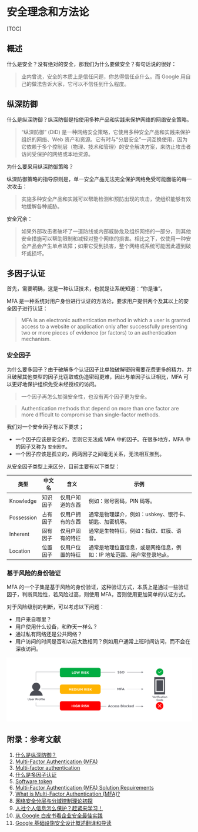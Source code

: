 # 安全理念和方法论

[TOC]

## 概述

什么是安全？没有绝对的安全，那我们为什么要做安全？有句话说的很好：

> 业内曾说，安全的本质上是信任问题，你总得信任点什么。而 Google 用自己的做法告诉大家，它可以不信任到什么程度。

## 纵深防御

什么是纵深防御？纵深防御是指使用多种产品和实践来保护网络的网络安全策略。

> “纵深防御” (DiD) 是一种网络安全策略，它使用多种安全产品和实践来保护组织的网络、Web 资产和资源。它有时与“分层安全”一词互换使用，因为它依赖于多个控制层（物理、技术和管理）的安全解决方案，来防止攻击者访问受保护的网络或本地资源。

为什么要采用纵深防御策略？

纵深防御策略的指导原则是，单一安全产品无法完全保护网络免受可能面临的每一次攻击：

> 实施多种安全产品和实践可以帮助检测和预防出现的攻击，使组织能够有效地缓解各种威胁。

安全冗余：

> 如果外部攻击者破坏了一道防线或内部威胁危及组织网络的一部分，则其他安全措施可以帮助限制和减轻对整个网络的损害。相比之下，仅使用一种安全产品会产生单点故障；如果它受到损害，整个网络或系统可能因此遭到破坏或损坏。

## 多因子认证

首先，需要明确，这是一种认证技术，也就是让系统知道：“你是谁”。

MFA 是一种系统对用户身份进行认证的方法论，要求用户提供两个及其以上的安全因子进行认证：

> MFA is an electronic authentication method in which a user is granted access to a website or application only after successfully presenting two or more pieces of evidence (or factors) to an authentication mechanism.


### 安全因子

为什么要多因子？由于破解多个认证因子比单独破解密码需要花费更多的精力，并且破解其他类型的因子比窃取或伪造密码更难，因此与单因子认证相比，MFA 可以更好地保护组织免受未经授权的访问。

> 一个因子再怎么加强安全性，也没有两个因子更为安全。

> Authentication methods that depend on more than one factor are more difficult to compromise than single-factor methods.

我们对一个安全因子有以下要求；

- 一个因子应该是安全的，否则它无法成 MFA 中的因子。在很多地方，MFA 中的因子又称为 `安全因子`。
- 一个因子应该是孤立的，两两因子之间毫无关系，无法相互推到。

从安全因子类型上来区分，目前主要有以下类型：

类型 | 中文名 | 含义 | 示例
-|-|-|-
Knowledge | 知识因子 | 仅用户知道的东西 | 例如：账号密码，PIN 码等。
Possession | 占有因子 | 仅用户拥有的东西 | 通常是物理媒介，例如：usbkey、银行卡、钥匙、加密机等。
Inherent | 固有因子 | 仅用户固有的特征 | 通常是生物特征，例如：指纹、虹膜、语音。
Location | 位置因子 | 仅用户位置的特征 | 通常是地理位置信息，或是网络信息，例如：IP 地址范围、用户常登录地点。

### 基于风险的身份验证

MFA 的一个子集是基于风险的身份验证，这种验证方式，本质上是通过一些验证因子，判断风险性，若风险过高，则使用 MFA，否则使用更加简单的认证方式。

对于风险级别的判断，可以考虑以下问题：

- 用户来自哪里？
- 用户使用什么设备，和昨天一样么？
- 通过私有网络还是公共网络？
- 用户访问的时间是否和以前大致相同？例如用户通常上班时间访问，而不会在深夜访问。

![adaptive-mfa](assets/adaptive-mfa.svg)

## 附录：参考文献

1. [什么是纵深防御？](https://www.cloudflare.com/zh-cn/learning/security/glossary/what-is-defense-in-depth/)
1. [Multi-Factor Authentication (MFA)](https://auth0.com/docs/secure/multi-factor-authentication)
1. [Multi-factor authentication](https://en.wikipedia.org/wiki/Multi-factor_authentication)
1. [什么是多因子认证](https://www.ibm.com/cn-zh/topics/multi-factor-authentication)
1. [Software token](https://en.wikipedia.org/wiki/Software_token)
1. [Multi-Factor Authentication (MFA) Solution Requirements](https://www.onelogin.com/learn/mfa-checklist)
1. [What is Multi-Factor Authentication (MFA)?](https://www.onelogin.com/learn/what-is-mfa)
1. [网络安全分层与分域控制理论初探](https://searchsecurity.techtarget.com.cn/11-18783/)
1. [人社个人信息怎么保护？赶紧来学习！](http://rsj.gz.gov.cn/ywzt/shbz/gzdt/content/post_2409800.html)
1. [从 Google 白皮书看企业安全最佳实践](https://tech.meituan.com/2017/04/07/google-security-ayazero.html)
1. [Google 基础设施安全设计概述翻译和导读](https://security.tencent.com/index.php/blog/msg/114)
